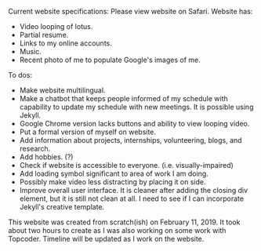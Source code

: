 Current website specifications:
Please view website on Safari.
Website has:
* Video looping of lotus.
* Partial resume.
* Links to my online accounts.
* Music.
* Recent photo of me to populate Google's images of me.

To dos:
* Make website multilingual.
* Make a chatbot that keeps people informed of my schedule with capability to update my schedule with new meetings.  It is possible using Jekyll.
* Google Chrome version lacks buttons and ability to view looping video.
* Put a formal version of myself on website.
* Add information about projects, internships, volunteering, blogs, and research.
* Add hobbies. (?)
* Check if website is accessible to everyone. (i.e. visually-impaired)
* Add loading symbol significant to area of work I am doing.
* Possibly make video less distracting by placing it on side.
* Improve overall user interface.  It is cleaner after adding the closing div element, but it is still not clean at all.  I need to see if I can incorporate Jekyll's creative template.

This website was created from scratch(ish) on February 11, 2019.  It took about two hours to create as I was also working on some work with Topcoder.  Timeline will be updated as I work on the website.
